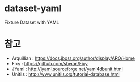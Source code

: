 # dataset-yaml
Fixture Dataset with YAML

# 참고
* Arquillian : https://docs.jboss.org/author/display/ARQ/Home
* Fixy : https://github.com/sberan/Fixy
* JYaml : http://jyaml.sourceforge.net/yaml4dbunit.html
* Unitils : http://www.unitils.org/tutorial-database.html
